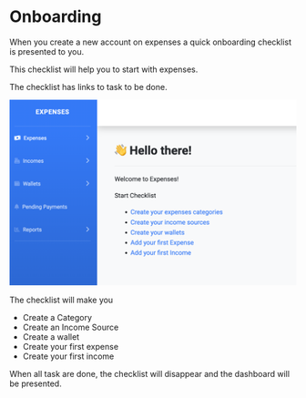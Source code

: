 # Onboarding

When you create a new account on expenses a quick onboarding checklist is presented to you.

This checklist will help you to start with expenses.

The checklist has links to task to be done.


![Onboarding](./imgs/onboarding.png)


The checklist will make you

- Create a Category
- Create an Income Source
- Create a wallet
- Create your first expense
- Create your first income

When all task are done, the checklist will disappear and the dashboard will be presented.